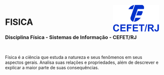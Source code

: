 <img src="cefet-logo1.png" align="right" width="150">

# FISICA

<h3>Disciplina Física - Sistemas de Informação - CEFET/RJ</h3>
<br>

Física é a ciência que estuda a natureza e seus fenômenos em seus aspectos gerais. Analisa suas relações e propriedades, além de descrever e explicar a maior parte de suas consequências.